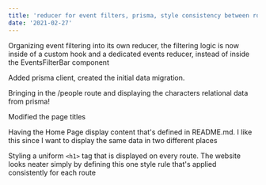 ```yaml
---
title: 'reducer for event filters, prisma, style consistency between routes'
date: '2021-02-27'
---
```


Organizing event filtering into its own reducer, the filtering logic is now inside of a custom hook and a dedicated events reducer, instead of inside the EventsFilterBar component

Added prisma client, created the initial data migration.

Bringing in the /people route and displaying the characters relational data from prisma!

Modified the page titles

Having the Home Page display content that's defined in README.md. I like this since I want to display the same data in two different places

Styling a uniform `<h1>` tag that is displayed on every route. The website looks neater simply by defining this one style rule that's applied consistently for each route
